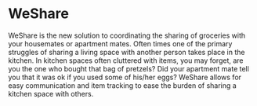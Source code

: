 # WeShare

WeShare is the new solution to coordinating the sharing of groceries with your housemates or apartment mates. Often times one of the primary struggles of sharing a living space with another person takes place in the kitchen. In kitchen spaces often cluttered with items, you may forget, are you the one who bought that bag of pretzels? Did your apartment mate tell you that it was ok if you used some of his/her eggs? WeShare allows for easy communication and item tracking to ease the burden of sharing a kitchen space with others.
